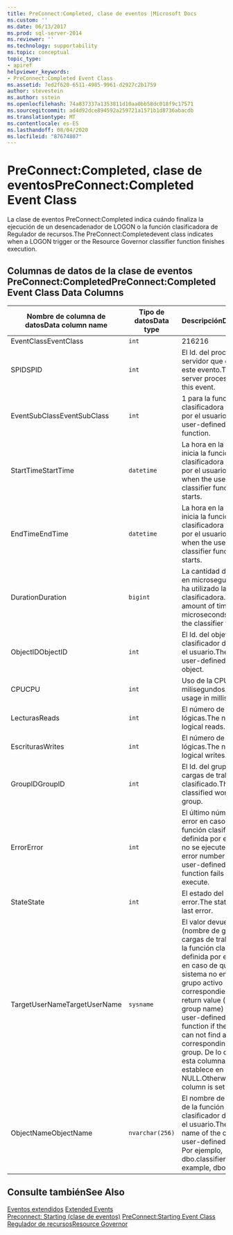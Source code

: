 ```yaml
---
title: PreConnect:Completed, clase de eventos |Microsoft Docs
ms.custom: ''
ms.date: 06/13/2017
ms.prod: sql-server-2014
ms.reviewer: ''
ms.technology: supportability
ms.topic: conceptual
topic_type:
- apiref
helpviewer_keywords:
- PreConnect:Completed Event Class
ms.assetid: 7ed2f620-6511-4985-9961-d2927c2b1759
author: stevestein
ms.author: sstein
ms.openlocfilehash: 74a837337a1353811d10aa0bb58dc018f9c17571
ms.sourcegitcommit: ad4d92dce894592a259721a1571b1d8736abacdb
ms.translationtype: MT
ms.contentlocale: es-ES
ms.lasthandoff: 08/04/2020
ms.locfileid: "87674807"
---
```

# <a name="preconnectcompleted-event-class"></a><span data-ttu-id="d0fd8-102">PreConnect:Completed, clase de eventos</span><span class="sxs-lookup"><span data-stu-id="d0fd8-102">PreConnect:Completed Event Class</span></span>
  <span data-ttu-id="d0fd8-103">La clase de eventos PreConnect:Completed indica cuándo finaliza la ejecución de un desencadenador de LOGON o la función clasificadora de Regulador de recursos.</span><span class="sxs-lookup"><span data-stu-id="d0fd8-103">The PreConnect:Completedevent class indicates when a LOGON trigger or the Resource Governor classifier function finishes execution.</span></span>  
  
## <a name="preconnectcompleted-event-class-data-columns"></a><span data-ttu-id="d0fd8-104">Columnas de datos de la clase de eventos PreConnect:Completed</span><span class="sxs-lookup"><span data-stu-id="d0fd8-104">PreConnect:Completed Event Class Data Columns</span></span>  
  
|<span data-ttu-id="d0fd8-105">Nombre de columna de datos</span><span class="sxs-lookup"><span data-stu-id="d0fd8-105">Data column name</span></span>|<span data-ttu-id="d0fd8-106">Tipo de datos</span><span class="sxs-lookup"><span data-stu-id="d0fd8-106">Data type</span></span>|<span data-ttu-id="d0fd8-107">Descripción</span><span class="sxs-lookup"><span data-stu-id="d0fd8-107">Description</span></span>|<span data-ttu-id="d0fd8-108">Identificador de columna</span><span class="sxs-lookup"><span data-stu-id="d0fd8-108">Column ID</span></span>|<span data-ttu-id="d0fd8-109">Filtrable</span><span class="sxs-lookup"><span data-stu-id="d0fd8-109">Filterable</span></span>|  
|----------------------|---------------|-----------------|---------------|----------------|  
|<span data-ttu-id="d0fd8-110">EventClass</span><span class="sxs-lookup"><span data-stu-id="d0fd8-110">EventClass</span></span>|`int`|<span data-ttu-id="d0fd8-111">216</span><span class="sxs-lookup"><span data-stu-id="d0fd8-111">216</span></span>|<span data-ttu-id="d0fd8-112">27</span><span class="sxs-lookup"><span data-stu-id="d0fd8-112">27</span></span>|<span data-ttu-id="d0fd8-113">No</span><span class="sxs-lookup"><span data-stu-id="d0fd8-113">No</span></span>|  
|<span data-ttu-id="d0fd8-114">SPID</span><span class="sxs-lookup"><span data-stu-id="d0fd8-114">SPID</span></span>|`int`|<span data-ttu-id="d0fd8-115">El Id. del proceso de servidor que dispara este evento.</span><span class="sxs-lookup"><span data-stu-id="d0fd8-115">The ID of server process that fires this event.</span></span>|<span data-ttu-id="d0fd8-116">12</span><span class="sxs-lookup"><span data-stu-id="d0fd8-116">12</span></span>|<span data-ttu-id="d0fd8-117">Sí</span><span class="sxs-lookup"><span data-stu-id="d0fd8-117">Yes</span></span>|  
|<span data-ttu-id="d0fd8-118">EventSubClass</span><span class="sxs-lookup"><span data-stu-id="d0fd8-118">EventSubClass</span></span>|`int`|<span data-ttu-id="d0fd8-119">1 para la función clasificadora definida por el usuario.</span><span class="sxs-lookup"><span data-stu-id="d0fd8-119">1 for the user-defined classifier function.</span></span>|<span data-ttu-id="d0fd8-120">21</span><span class="sxs-lookup"><span data-stu-id="d0fd8-120">21</span></span>|<span data-ttu-id="d0fd8-121">Sí</span><span class="sxs-lookup"><span data-stu-id="d0fd8-121">Yes</span></span>|  
|<span data-ttu-id="d0fd8-122">StartTime</span><span class="sxs-lookup"><span data-stu-id="d0fd8-122">StartTime</span></span>|`datetime`|<span data-ttu-id="d0fd8-123">La hora en la que se inicia la función clasificadora definida por el usuario.</span><span class="sxs-lookup"><span data-stu-id="d0fd8-123">The time when the user-defined classifier function starts.</span></span>|<span data-ttu-id="d0fd8-124">14</span><span class="sxs-lookup"><span data-stu-id="d0fd8-124">14</span></span>|<span data-ttu-id="d0fd8-125">Sí</span><span class="sxs-lookup"><span data-stu-id="d0fd8-125">Yes</span></span>|  
|<span data-ttu-id="d0fd8-126">EndTime</span><span class="sxs-lookup"><span data-stu-id="d0fd8-126">EndTime</span></span>|`datetime`|<span data-ttu-id="d0fd8-127">La hora en la que se inicia la función clasificadora definida por el usuario.</span><span class="sxs-lookup"><span data-stu-id="d0fd8-127">The time when the user-defined classifier function starts.</span></span>|<span data-ttu-id="d0fd8-128">15</span><span class="sxs-lookup"><span data-stu-id="d0fd8-128">15</span></span>|<span data-ttu-id="d0fd8-129">Sí</span><span class="sxs-lookup"><span data-stu-id="d0fd8-129">Yes</span></span>|  
|<span data-ttu-id="d0fd8-130">Duration</span><span class="sxs-lookup"><span data-stu-id="d0fd8-130">Duration</span></span>|`bigint`|<span data-ttu-id="d0fd8-131">La cantidad de tiempo, en microsegundos, que ha utilizado la función clasificadora.</span><span class="sxs-lookup"><span data-stu-id="d0fd8-131">The amount of time, in microseconds, used by the classifier function.</span></span>|<span data-ttu-id="d0fd8-132">13</span><span class="sxs-lookup"><span data-stu-id="d0fd8-132">13</span></span>|<span data-ttu-id="d0fd8-133">Sí</span><span class="sxs-lookup"><span data-stu-id="d0fd8-133">Yes</span></span>|  
|<span data-ttu-id="d0fd8-134">ObjectID</span><span class="sxs-lookup"><span data-stu-id="d0fd8-134">ObjectID</span></span>|`int`|<span data-ttu-id="d0fd8-135">El Id. del objeto clasificador definido por el usuario.</span><span class="sxs-lookup"><span data-stu-id="d0fd8-135">The ID of the user-defined classifier object.</span></span>|<span data-ttu-id="d0fd8-136">22</span><span class="sxs-lookup"><span data-stu-id="d0fd8-136">22</span></span>|<span data-ttu-id="d0fd8-137">Sí</span><span class="sxs-lookup"><span data-stu-id="d0fd8-137">Yes</span></span>|  
|<span data-ttu-id="d0fd8-138">CPU</span><span class="sxs-lookup"><span data-stu-id="d0fd8-138">CPU</span></span>|`int`|<span data-ttu-id="d0fd8-139">Uso de la CPU en milisegundos.</span><span class="sxs-lookup"><span data-stu-id="d0fd8-139">CPU usage in milliseconds.</span></span>|<span data-ttu-id="d0fd8-140">18</span><span class="sxs-lookup"><span data-stu-id="d0fd8-140">18</span></span>|<span data-ttu-id="d0fd8-141">Sí</span><span class="sxs-lookup"><span data-stu-id="d0fd8-141">Yes</span></span>|  
|<span data-ttu-id="d0fd8-142">Lecturas</span><span class="sxs-lookup"><span data-stu-id="d0fd8-142">Reads</span></span>|`int`|<span data-ttu-id="d0fd8-143">El número de lecturas lógicas.</span><span class="sxs-lookup"><span data-stu-id="d0fd8-143">The number of logical reads.</span></span>|<span data-ttu-id="d0fd8-144">16</span><span class="sxs-lookup"><span data-stu-id="d0fd8-144">16</span></span>|<span data-ttu-id="d0fd8-145">Sí</span><span class="sxs-lookup"><span data-stu-id="d0fd8-145">Yes</span></span>|  
|<span data-ttu-id="d0fd8-146">Escrituras</span><span class="sxs-lookup"><span data-stu-id="d0fd8-146">Writes</span></span>|`int`|<span data-ttu-id="d0fd8-147">El número de escrituras lógicas.</span><span class="sxs-lookup"><span data-stu-id="d0fd8-147">The number of logical writes.</span></span>|<span data-ttu-id="d0fd8-148">17</span><span class="sxs-lookup"><span data-stu-id="d0fd8-148">17</span></span>|<span data-ttu-id="d0fd8-149">Sí</span><span class="sxs-lookup"><span data-stu-id="d0fd8-149">Yes</span></span>|  
|<span data-ttu-id="d0fd8-150">GroupID</span><span class="sxs-lookup"><span data-stu-id="d0fd8-150">GroupID</span></span>|`int`|<span data-ttu-id="d0fd8-151">El Id. del grupo de cargas de trabajo clasificado.</span><span class="sxs-lookup"><span data-stu-id="d0fd8-151">The ID of the classified workload group.</span></span>|<span data-ttu-id="d0fd8-152">66</span><span class="sxs-lookup"><span data-stu-id="d0fd8-152">66</span></span>|<span data-ttu-id="d0fd8-153">Sí</span><span class="sxs-lookup"><span data-stu-id="d0fd8-153">Yes</span></span>|  
|<span data-ttu-id="d0fd8-154">Error</span><span class="sxs-lookup"><span data-stu-id="d0fd8-154">Error</span></span>|`int`|<span data-ttu-id="d0fd8-155">El último número de error en caso de que la función clasificadora definida por el usuario no se ejecute.</span><span class="sxs-lookup"><span data-stu-id="d0fd8-155">The last error number if the user-defined classifier function fails to execute.</span></span>|<span data-ttu-id="d0fd8-156">31</span><span class="sxs-lookup"><span data-stu-id="d0fd8-156">31</span></span>|<span data-ttu-id="d0fd8-157">Sí</span><span class="sxs-lookup"><span data-stu-id="d0fd8-157">Yes</span></span>|  
|<span data-ttu-id="d0fd8-158">State</span><span class="sxs-lookup"><span data-stu-id="d0fd8-158">State</span></span>|`int`|<span data-ttu-id="d0fd8-159">El estado del último error.</span><span class="sxs-lookup"><span data-stu-id="d0fd8-159">The state of the last error.</span></span>|<span data-ttu-id="d0fd8-160">30</span><span class="sxs-lookup"><span data-stu-id="d0fd8-160">30</span></span>|<span data-ttu-id="d0fd8-161">Sí</span><span class="sxs-lookup"><span data-stu-id="d0fd8-161">Yes</span></span>|  
|<span data-ttu-id="d0fd8-162">TargetUserName</span><span class="sxs-lookup"><span data-stu-id="d0fd8-162">TargetUserName</span></span>|`sysname`|<span data-ttu-id="d0fd8-163">El valor devuelto (nombre de grupo de cargas de trabajo) para la función clasificadora definida por el usuario en caso de que el sistema no encuentre el grupo activo correspondiente.</span><span class="sxs-lookup"><span data-stu-id="d0fd8-163">The return value (workload group name) for the user-defined classifier function if the system can not find a corresponding active group.</span></span> <span data-ttu-id="d0fd8-164">De lo contrario, esta columna se establece en NULL.</span><span class="sxs-lookup"><span data-stu-id="d0fd8-164">Otherwise, this column is set to NULL.</span></span>|<span data-ttu-id="d0fd8-165">39</span><span class="sxs-lookup"><span data-stu-id="d0fd8-165">39</span></span>|<span data-ttu-id="d0fd8-166">Sí</span><span class="sxs-lookup"><span data-stu-id="d0fd8-166">Yes</span></span>|  
|<span data-ttu-id="d0fd8-167">ObjectName</span><span class="sxs-lookup"><span data-stu-id="d0fd8-167">ObjectName</span></span>|`nvarchar(256)`|<span data-ttu-id="d0fd8-168">El nombre de dos partes de la función del clasificador definida por el usuario.</span><span class="sxs-lookup"><span data-stu-id="d0fd8-168">The two-part name of the classifier user-defined function.</span></span> <span data-ttu-id="d0fd8-169">Por ejemplo, dbo.classifier.</span><span class="sxs-lookup"><span data-stu-id="d0fd8-169">For example, dbo.classifier.</span></span>|<span data-ttu-id="d0fd8-170">34</span><span class="sxs-lookup"><span data-stu-id="d0fd8-170">34</span></span>|<span data-ttu-id="d0fd8-171">Sí</span><span class="sxs-lookup"><span data-stu-id="d0fd8-171">Yes</span></span>|  
  
## <a name="see-also"></a><span data-ttu-id="d0fd8-172">Consulte también</span><span class="sxs-lookup"><span data-stu-id="d0fd8-172">See Also</span></span>  
 <span data-ttu-id="d0fd8-173">[Eventos extendidos](../extended-events/extended-events.md) </span><span class="sxs-lookup"><span data-stu-id="d0fd8-173">[Extended Events](../extended-events/extended-events.md) </span></span>  
 <span data-ttu-id="d0fd8-174">[Preconnect: Starting (clase de eventos)](preconnect-starting-event-class.md) </span><span class="sxs-lookup"><span data-stu-id="d0fd8-174">[PreConnect:Starting Event Class](preconnect-starting-event-class.md) </span></span>  
 [<span data-ttu-id="d0fd8-175">Regulador de recursos</span><span class="sxs-lookup"><span data-stu-id="d0fd8-175">Resource Governor</span></span>](../resource-governor/resource-governor.md)  
  
  

